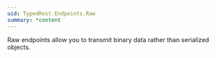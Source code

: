 ```yaml
---
uid: TypedRest.Endpoints.Raw
summary: *content
---
```

Raw endpoints allow you to transmit binary data rather than serialized objects.
